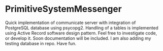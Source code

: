 # PrimitiveSystemMessenger
Quick implementation of communicate server with integration of PostgreSQL database using psycopg2. Handling of a tables is implemented using Active Record software design pattern. Feel free to investigate code, or develop it. Soon documentation will be included. I am also adding my testing database in repo. Have fun.
